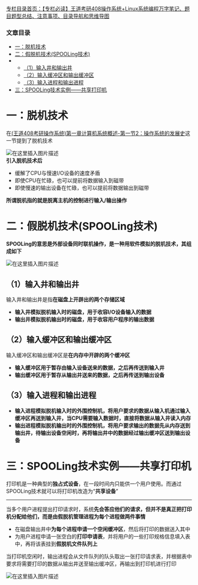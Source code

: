 

[专栏目录首页：【专栏必读】王道考研408操作系统+Linux系统编程万字笔记、题目题型总结、注意事项、目录导航和思维导图](https://zhangxing-tech.blog.csdn.net/article/details/121004242?spm=1001.2014.3001.5502)

### 文章目录

- [一：脱机技术](#_4)
- [二：假脱机技术\(SPOOLing技术\)](#SPOOLing_17)
- - [（1）输入井和输出井](#1_22)
  - [（2）输入缓冲区和输出缓冲区](#2_29)
  - [（3）输入进程和输出进程](#3_36)
- [三：SPOOLing技术实例——共享打印机](#SPOOLing_41)

# 一：脱机技术

在[\(王道408考研操作系统\)第一章计算机系统概述-第一节2：操作系统的发展史](https://blog.csdn.net/qq_39183034/article/details/120810537?ops_request_misc=%257B%2522request%255Fid%2522%253A%2522164181821616780274115646%2522%252C%2522scm%2522%253A%252220140713.130102334.pc%255Fblog.%2522%257D&request_id=164181821616780274115646&biz_id=0&utm_medium=distribute.pc_search_result.none-task-blog-2~blog~first_rank_ecpm_v1~rank_v31_ecpm-2-120810537.nonecase&utm_term=%E8%84%B1%E6%9C%BA&spm=1018.2226.3001.4450)这一节提到了脱机技术

![在这里插入图片描述](https://ziquyun.com/main/csdn/img?url=https%3A%2F%2Fimg-blog.csdnimg.cn%2F898a28c1b2144365b58e4fff22093fad.png%3Fx-oss-process%3Dimage%2Fwatermark%2Ctype_d3F5LXplbmhlaQ%2Cshadow_50%2Ctext_Q1NETiBA5b-r5LmQ5rGf5rmW%2Csize_20%2Ccolor_FFFFFF%2Ct_70%2Cg_se%2Cx_16&rfUrl=https%3A%2F%2Fzhangxing-tech.blog.csdn.net%2Farticle%2Fdetails%2F122418880)  
**引入脱机技术后**

- 缓解了CPU与慢速I/O设备的速度矛盾
- 即使CPU在忙碌，也可以提前将数据输入到磁带
- 即使慢速的输出设备在忙碌，也可以提前将数据输出到磁带

**所谓脱机指的就是脱离主机的控制进行输入/输出操作**

# 二：假脱机技术\(SPOOLing技术\)

**SPOOLing的意思是外部设备同时联机操作，是一种用软件模拟的脱机技术，其组成如下**

![在这里插入图片描述](https://ziquyun.com/main/csdn/img?url=https%3A%2F%2Fimg-blog.csdnimg.cn%2Fe8c41333b727473d88ac150ec023246f.png%3Fx-oss-process%3Dimage%2Fwatermark%2Ctype_d3F5LXplbmhlaQ%2Cshadow_50%2Ctext_Q1NETiBA5b-r5LmQ5rGf5rmW%2Csize_20%2Ccolor_FFFFFF%2Ct_70%2Cg_se%2Cx_16&rfUrl=https%3A%2F%2Fzhangxing-tech.blog.csdn.net%2Farticle%2Fdetails%2F122418880)

## （1）输入井和输出井

输入井和输出井是指**在磁盘上开辟出的两个存储区域**

- **输入井模拟脱机输入时的磁盘，用于收容I/O设备输入的数据**
- **输出井模拟脱机输出时的磁盘，用于收容用户程序的输出数据**

## （2）输入缓冲区和输出缓冲区

输入缓冲区和输出缓冲区是**在内存中开辟的两个缓冲区**

- **输入缓冲区用于暂存由输入设备送来的数据，之后再传送到输入井**
- **输出缓冲区用于暂存从输出井送来的数据，之后再传送到输出设备**

## （3）输入进程和输出进程

- **输入进程模拟脱机输入时的外围控制机，将用户要求的数据从输入机通过输入缓冲区再送到输入井，当CPU需要输入数据时，直接将数据从输入井读入内存**
- **输出进程模拟脱机输出时的外围控制机，将用户要求输出的数据先从内存送到输出井，待输出设备空闲时，再将输出井中的数据经过输出缓冲区送到输出设备**

# 三：SPOOLing技术实例——共享打印机

打印机是一种典型的**独占式设备**，在一段时间内只能供一个用户使用。而通过SPOOLing技术就可以将打印机改造为“**共享设备**”

---

当多个用户进程提出打印请求时，系统**先会答应他们的请求，但并不是真正把打印机分配给他们，而是由假脱机管理进程为每个进程做两件事情**

- 在磁盘输出井中**为每个进程申请一个空闲缓冲区**，然后将打印的数据送入其中
- 为用户进程申请一张空白的**打印申请表**，并将用户的一些打印规格信息填入表中，再将该表挂到**假脱机文件队列上**

当打印机空闲时，输出进程会从文件队列的队头取出一张打印请求表，并根据表中要求将需要打印的数据从输出井送至输出缓冲区，再输出到打印机进行打印

![在这里插入图片描述](https://ziquyun.com/main/csdn/img?url=https%3A%2F%2Fimg-blog.csdnimg.cn%2Fca1ade0e88834c2ea8f2b234efa4b311.png%3Fx-oss-process%3Dimage%2Fwatermark%2Ctype_d3F5LXplbmhlaQ%2Cshadow_50%2Ctext_Q1NETiBA5b-r5LmQ5rGf5rmW%2Csize_20%2Ccolor_FFFFFF%2Ct_70%2Cg_se%2Cx_16&rfUrl=https%3A%2F%2Fzhangxing-tech.blog.csdn.net%2Farticle%2Fdetails%2F122418880)
